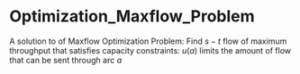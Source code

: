 # Optimization_Maxflow_Problem
A solution to of Maxflow Optimization Problem: Find $s-t$ flow of maximum throughput that satisfies capacity constraints: $u(a)$ limits the amount of flow that can be sent through arc $a$
